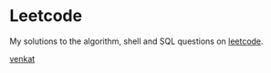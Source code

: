 # Leetcode

My solutions to the algorithm, shell and SQL questions on [leetcode](https://leetcode.com/).


[venkat](https://rvsp.github.io/)
